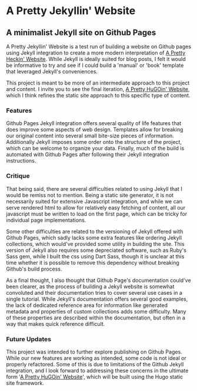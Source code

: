 # A Pretty Jekyllin' Website
## A minimalist Jekyll site on Github Pages

A Pretty Jekyllin' Website is a test run of building a website on Github pages using Jekyll integration to create a more modern interpretation of [A Pretty Heckin' Website](https://philotfarnsworth.github.io/APrettyHeckinWebsite/).  While Jekyll is ideally suited for blog posts, I felt it would be informative to try and see if I could build a 'manual' or 'book' template that leveraged Jekyll's conveniences.  

This project is meant to be more of an intermediate approach to this project and content.  I invite you to see the final iteration, [A Pretty HuGOin' Website](https://github.com/PhiloTFarnsworth/APrettyHuGOinWebsite), which I think refines the static site approach to this specific type of content.

### Features
Github Pages Jekyll integration offers several quality of life features that does improve some aspects of web design.  Templates allow for breaking our original content into several small bite-size pieces of information.  Additionally Jekyll imposes some order onto the structure of the project, which can be welcome to organize your data.  Finally, much of the build is automated with Github Pages after following their Jekyll integration instructions.

### Critique

That being said, there are several difficulties related to using Jekyll that I would be remiss not to mention.  Being a static site generator, it is not necessarily suited for extensive Javascript integration, and while we can serve rendered html to allow for relatively easy fetching of content, all our javascript must be written to load on the first page, which can be tricky for individual page implementations.

Some other difficulties are related to the versioning of Jekyll offered with Github Pages, which sadly lacks some extra features like ordering Jekyll collections, which would've provided some utility in building the site.  This version of Jekyll also requires some depreciated software, such as Ruby's Sass gem, while I built the css using Dart Sass, though it is unclear at this time whether it is possible to remove this dependency without breaking Github's build process.  

As a final thought, I also thought that Github Page's documentation could've been clearer, as the process of building a Jekyll website is somewhat convoluted and their documentation tries to cover several use cases in a single tutorial.  While Jekyll's documentation offers several good examples, the lack of dedicated reference area for information like generated metadata and properties of custom collections adds some difficulty.  Many of these properties are described within the documentation, but often in a way that makes quick reference difficult.  

### Future Updates
This project was intended to further explore publishing on Github Pages.  While our new features are working as intended, some code is not ideal or properly refactored.  Some of this is due to limitations of the Github Jekyll integration, and I look forward to addressing these concerns in the ultimate form '[A Pretty HuGOin' Website](https://github.com/PhiloTFarnsworth/APrettyHuGOinWebsite)', which will be built using the Hugo static site framework.

